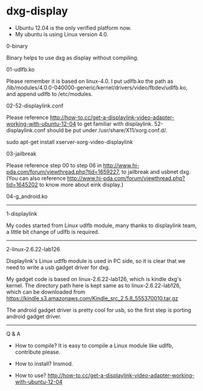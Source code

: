 # dxg-display

- Ubuntu 12.04 is the only verified platform now.
- My ubuntu is using Linux version 4.0.

0-binary

Binary helps to use dxg as display without compiling.

01-udlfb.ko

Please remember it is based on linux-4.0. I put udlfb.ko the path as  /lib/modules/4.0.0-040000-generic/kernel/drivers/video/fbdev/udlfb.ko, and append udlfb to /etc/modules.

02-52-displaylink.conf

Please reference http://how-to.cc/get-a-displaylink-video-adapter-working-with-ubuntu-12-04 to get familiar with displaylink. 52-displaylink.conf should be put under /usr/share/X11/xorg.conf.d/.

sudo apt-get install xserver-xorg-video-displaylink

03-jailbreak

Please reference step 00 to step 06 in http://www.hi-pda.com/forum/viewthread.php?tid=1659227, to jailbreak and usbnet dxg. (You can also reference http://www.hi-pda.com/forum/viewthread.php?tid=1645202 to know more about eink display.)

04-g_android.ko

***************

1-displaylink

My codes started from Linux udlfb module, many thanks to displaylink team, a little bit change of udlfb is required.

***************

2-linux-2.6.22-lab126

Displaylink's Linux udlfb module is used in PC side, so it is clear that we need to write a usb gadget driver for dxg.

My gadget code is based on linux-2.6.22-lab126, which is kindle dxg's kernel. The directory path here is kept same as to linux-2.6.22-lab126, which can be downloaded from https://kindle.s3.amazonaws.com/Kindle_src_2.5.8_555370010.tar.gz

The android gadget driver is pretty cool for usb, so the first step is porting android gadget driver.

***************

Q & A

- How to compile?
It is easy to compile a Linux module like udlfb, contribute please.

- How to install?
Insmod.

- How to use?
http://how-to.cc/get-a-displaylink-video-adapter-working-with-ubuntu-12-04
